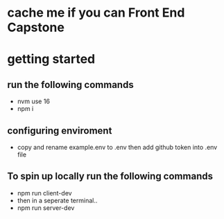 cache me if you can Front End Capstone
======================================

# getting started

## run the following commands
 - nvm use 16
 - npm i

## configuring enviroment
 - copy and rename example.env to .env then add github token into .env file

## To spin up locally run the following commands
 - npm run client-dev
 - then in a seperate terminal..
 - npm run server-dev
